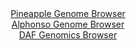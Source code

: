 <div id="Pineapple_Genome_Browser" align="center">
  <a href="https://igv.org/app/?sessionURL=blob:zZLRbpswGEbfxVKrTSKAoUBAqibapk3aKu2SJalSVciAATfGJrZDkkZ593nRpt10UnOxaRIX5pfB33d8dqDFQhLOQAQcE3omhMAAsuLrMaobioeoxhJEBaISG0DgAgvMMgyiHSiQVGgyutdfVko1MrIsoppOjVjJTemaqEZvnKG1NDNeW5ecUpRygRQX0roQqOUWKdvOGqeoaUx9tmt6Vo4UshBtKs4ktxrMymSt_5f8GiUlZrzGSb2iihwCJDqPzpibBfoSz8ZxlmEp7_B2kJ_Hd4N46vYm8xv_cj556M8m_ux0TEqG1Erg83QjqpX7DQ.HaXd54lzLOJ4Wo_TEuRjReWmfuFenvU1DBJbnMIBdtwuh52k4hOV48z_11g85sntXdMniNq0ChhfT1z6N51D35ktX1Kz3bnMf7A1AebbSNoCsEkEEbcO1fcNz_M6PJewath1qPoITED2_GEAJlC309ucdUNtGOwMkXq4O.hiAixwLEHVC2w5gGDreWXBmhyHcGzuwEvTvwb2ejMLAdmLH8ZOCUKWFzhPJGmkixsw2K8zy7UiaWp62HQQK81u1WarFdj4ZXm6Ce3jV3JR_oGkAffjhCnXVj2T6J.Z9JIip0mN1c.p8_VqPFxqUXz_51VX55H_N.puHx3kbvwso0HWPg1NwUSOl9.uJfv1pXIsEQUzpQUskSQklajvTHPkaRNBxtbgg45RrE4Eo00.2YRvQsz__FtTdv.y_Aw--">Pineapple Genome Browser</a>
</div>
<div id="Alphonso_Genome_Browser" align="center">
  <a href="https://igv.org/app/?sessionURL=blob:zZNRb9owFIX_i6VWmxQSO4FAIlUTUFoq2GhLIWurKnISJ1hzbM82oYD473OrTXvppPKwaZIf7Cvb95zjz3vQEKWp4CAGvos6LkLAAXolNnNcS0a.4JpoEJeYaeIARUqiCM8JiPegxNrgxe3UnlwZI3XsedTIVo15JVwduLjGO8HxRru5qL2hYAxnQmEjlPYGCjfCo1XT2pAMS.na3oHb8QpssIeZXAmuhScJr9KNvS_9VUorwkVN0nrNDH0VkFo9VmPhlvhTP5n385xoPSHbq.KsP7nqL4PR4uEyHD4sZuNkESanc1pxbNaKnK2WN_3xiX.xHe2W5HqiQ0YHPS7rr2XevjkJzk9Hz5Iqos9QF_WCHkLtl2goL8jz_.TaDnqk8_vdbjGX_CIcR8qH893N7A6tTvxBTzQJfNO5Dw4OYCJfWxZAvlLdGEEngKHT8cPWyxT1HAgjm48SFMSPTw4wCuff7PbHPTBbaYkBmnxfv8LjAKEKokDciiDsoijyO.1uG0YROjh7sFbs74V7sbiNutDv.36YlpQZi3ORai61izl3m7x0q92RaUrYuZ7dJc3nkD3PpnQ2LMqHaTZe3y_1H7J0gG39.oDW6HsU_RPu3iPENdmxsA3Pb9Hltpz12HkZiVXG6smlHi0TOXj7kwXW7HHRlELV2Nj9tmKXP2lrsKKYG1toqKYZZdRsE5ui2IAY.YGFFuSCCUshUFX2ATrQQR348TecweHp8AM-">Alphonso Genome Browser</a>
</div>


<div id="DAF_Genomics_Browser" align="center">
  <a href="https://igv.org/app/?sessionURL=blob:tZFta9swEMe_iyB9ZTuW7NixIQx3TReTdl0TvJCUEm72OfZmW54kL01DvvuE2zLYA2PQgSRO3MP_7n5H8g2FLHlDQsIsOrIoJQaRBd8voW4rfA81ShLmUEk0iMAcBTYpkvBIcpAKksWVziyUamU4HGaQmztseF2m0pKOBa0peacK1KEms6CGR97AXlopr3WwgiFUbcEbyYeQpiilaQ9bbHbbPejnxbftS.K27ipV9qpb3YRuLLNy0N2WTYYPf2nkPyjrU76JVsuoz5_jIc4m0TyOPjrTZPPOe7tJbmarxFudLctdA6oTOImLuljP5PWAnc9mbnrw1kos_PPD7YV7ywfOxdn0oS0Fygn16dgZU8YCcjJIxdNOQyBpIWhIXcNnY4O5rvlsOiNPb0HwkoR39wZRAtIvOvzuSNSh1aiIxK9dT80gXGQoSGgGtu3TIGAj13ftIKAn40g6Ub0yy8tkEfg2ixjzrE9Qa_28rPoFaqFfna8F8qfK.v4rKBrQx8_2VdF9GMXBene9iQfscu5O1Q3XRvw7VI6tJ_jjaDkXNSjtevo.g4FKK9bYqB9knNP96Ts-">DAF Genomics Browser</a>
</div>
